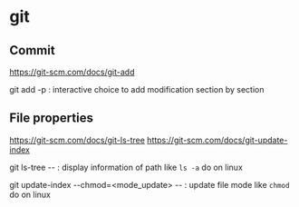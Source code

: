 # git

## Commit
https://git-scm.com/docs/git-add

git add -p : interactive choice to add modification section by section

## File properties
https://git-scm.com/docs/git-ls-tree
https://git-scm.com/docs/git-update-index

git ls-tree -- <path> : display information of path like `ls -a` do on linux

git update-index --chmod=<mode_update> -- <path> : update file mode like `chmod` do on linux
